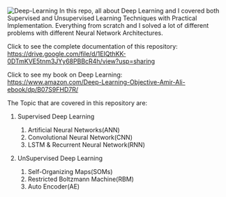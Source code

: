 ![Deep-Learning](https://pbs.twimg.com/media/FdVFk9tWIAcmd3m?format=jpg&name=medium)
In this repo, all about Deep Learning and I covered both Supervised and Unsupervised Learning Techniques with Practical Implementation. Everything from scratch and I solved a lot of different problems with different Neural Network Architectures.

Click to see the complete documentation of this repository: <br>
https://drive.google.com/file/d/1EIQthKK-0DTmKVE5tnm3JYy68PBBcR4h/view?usp=sharing

Click to see my book on Deep Learning: <br>
https://www.amazon.com/Deep-Learning-Objective-Amir-Ali-ebook/dp/B07S9FHD7R/

The Topic that are covered in this repository are: <br>
1. Supervised Deep Learning
    1. Artificial Neural Networks(ANN) 
    2. Convolutional Neural Network(CNN)
    3. LSTM & Recurrent Neural Network(RNN)
  
2. UnSupervised Deep Learning
    1. Self-Organizing Maps(SOMs)
    2. Restricted Boltzmann Machine(RBM)
    3. Auto Encoder(AE)
